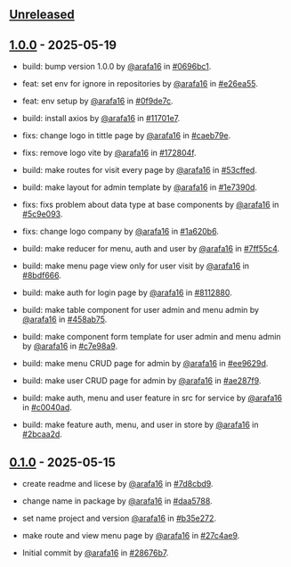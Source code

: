 ## [Unreleased](https://github.com/arafa16/programe_kla_backend/compare/1.0.0...main)


## [1.0.0](https://github.com/arafa16/programe_kla_frontend/releases/tag/1.0.0) - 2025-05-19

- build: bump version 1.0.0 by [@arafa16](https://github.com/arafa16) in [#0696bc1](https://github.com/arafa16/programe_kla_frontend/commit/0696bc10e07b1844c73434b43c71c10e0de584d9).

- feat: set env for ignore in repositories by [@arafa16](https://github.com/arafa16) in [#e26ea55](https://github.com/arafa16/programe_kla_frontend/commit/e26ea557cb6412dca0030cf5187f62e7bbca65cc).

- feat: env setup by [@arafa16](https://github.com/arafa16) in [#0f9de7c](https://github.com/arafa16/programe_kla_frontend/commit/0f9de7cb446d65140001b805e9c0b5caa1e8d43d).

- build: install axios by [@arafa16](https://github.com/arafa16) in [#11701e7](https://github.com/arafa16/programe_kla_frontend/commit/11701e7195f77439310b0022f4d90cba1c774ecb).

- fixs: change logo in tittle page by [@arafa16](https://github.com/arafa16) in [#caeb79e](https://github.com/arafa16/programe_kla_frontend/commit/caeb79ede1f603646988c902b9b4f666e7895d19).

- fixs: remove logo vite by [@arafa16](https://github.com/arafa16) in [#172804f](https://github.com/arafa16/programe_kla_frontend/commit/172804f89c221bdfc4c58385d19ece9291d537e2).

- build: make routes for visit every page by [@arafa16](https://github.com/arafa16) in [#53cffed](https://github.com/arafa16/programe_kla_frontend/commit/53cffedd76630f1f974f9ebbe8611fc2c48b754c).

- build: make layout for admin template by [@arafa16](https://github.com/arafa16) in [#1e7390d](https://github.com/arafa16/programe_kla_frontend/commit/1e7390dea7eab6a8fdf7fa3e77a946922ebcf53f).

- fixs: fixs problem about data type at base components by [@arafa16](https://github.com/arafa16) in [#5c9e093](https://github.com/arafa16/programe_kla_frontend/commit/5c9e093a117e76aa37373b99e3426549925785a0).

- fixs: change logo company by [@arafa16](https://github.com/arafa16) in [#1a620b6](https://github.com/arafa16/programe_kla_frontend/commit/1a620b6e43bc7687a68f4fd9431ca2e446758b23).

- build: make reducer for menu, auth and user by [@arafa16](https://github.com/arafa16) in [#7ff55c4](https://github.com/arafa16/programe_kla_frontend/commit/7ff55c457e6fc38e57131452b7167def0679e490).

- build: make menu page view only for user visit by [@arafa16](https://github.com/arafa16) in [#8bdf666](https://github.com/arafa16/programe_kla_frontend/commit/8bdf6667deec692cad885b49d67bd127108a256d).

- build: make auth for login page by [@arafa16](https://github.com/arafa16) in [#8112880](https://github.com/arafa16/programe_kla_frontend/commit/8112880dc7ee7aeedca082210b8eae84bb4d4f8a).

- build: make table component for user admin and menu admin by [@arafa16](https://github.com/arafa16) in [#458ab75](https://github.com/arafa16/programe_kla_frontend/commit/458ab75fc11290e9a6d76fcbb3ee3bab921a3476).

- build: make component form template for user admin and menu admin by [@arafa16](https://github.com/arafa16) in [#c7e98a9](https://github.com/arafa16/programe_kla_frontend/commit/c7e98a956fb90f3147c92110e669394d9c754612).

- build: make menu CRUD page for admin by [@arafa16](https://github.com/arafa16) in [#ee9629d](https://github.com/arafa16/programe_kla_frontend/commit/ee9629de0b3e4c69d0f33a2a5f248dcaf4da6b17).

- build: make user CRUD page for admin by [@arafa16](https://github.com/arafa16) in [#ae287f9](https://github.com/arafa16/programe_kla_frontend/commit/ae287f95268b724419efd80f1ca4bd7bda5b4799).

- build: make auth, menu and user feature in src for service by [@arafa16](https://github.com/arafa16) in [#c0040ad](https://github.com/arafa16/programe_kla_frontend/commit/c0040ad430cdccc5d2aa37c5bb0fe525ec1e19b6).

- build: make feature auth, menu, and user in store by [@arafa16](https://github.com/arafa16) in [#2bcaa2d](https://github.com/arafa16/programe_kla_frontend/commit/2bcaa2d51337ce60f5d3f9a685caa552aa37c3de).


## [0.1.0](https://github.com/arafa16/programe_kla_frontend/releases/tag/0.1.0) - 2025-05-15

- create readme and licese by [@arafa16](https://github.com/arafa16) in [#7d8cbd9](https://github.com/arafa16/programe_kla_frontend/commit/7d8cbd94ae6748f494096d61928d3e791c3f06de).

- change name in package by [@arafa16](https://github.com/arafa16) in [#daa5788](https://github.com/arafa16/programe_kla_frontend/commit/daa5788d839552a910bd119d9183a74acf66be5c).

- set name project and version [@arafa16](https://github.com/arafa16) in [#b35e272](https://github.com/arafa16/programe_kla_frontend/commit/b35e27229811b7cc6027ffaae17e7494d6f10b82).

- make route and view menu page by [@arafa16](https://github.com/arafa16) in [#27c4ae9](https://github.com/arafa16/programe_kla_frontend/commit/27c4ae9f1220c8656fe3974b1b96492bf207c8b0).

- Initial commit by [@arafa16](https://github.com/arafa16) in [#28676b7](https://github.com/arafa16/programe_kla_frontend/commit/28676b75d1df70f4e83afa2c67a38b58ca2d6580).